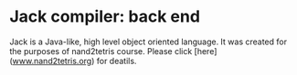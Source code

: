 # Jack compiler: back end
Jack is a Java-like, high level object oriented language. It was created for the purposes of nand2tetris course. Please click [here] (www.nand2tetris.org) for deatils.

